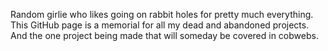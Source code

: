 Random girlie who likes going on rabbit holes for pretty much everything. This GitHub page is a memorial for all my dead and abandoned projects. And the one project being made that will someday be covered in cobwebs.
